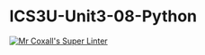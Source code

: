 # ICS3U-Unit3-08-Python

[![Mr Coxall's Super Linter](https://github.com/joannesanthosh/ICS3U-Unit3-08-Python/workflows/Mr%20Coxall's%20Super%20Linter/badge.svg)](https://github.com/joannesanthosh/ICS3U-Unit3-08-Python/actions/)
